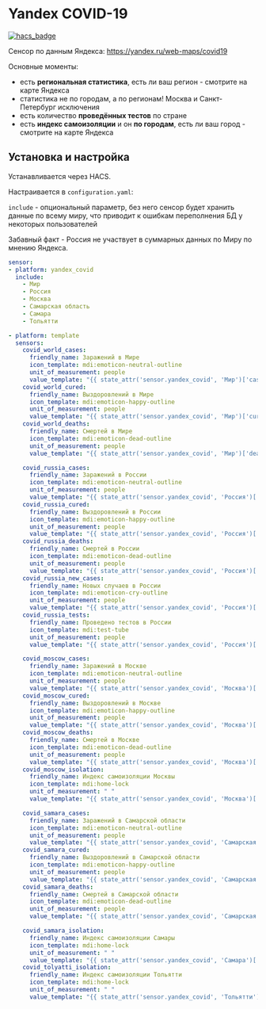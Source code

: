 # Yandex COVID-19

[![hacs_badge](https://img.shields.io/badge/HACS-Custom-orange.svg)](https://github.com/custom-components/hacs)

Сенсор по данным Яндекса: https://yandex.ru/web-maps/covid19

Основные моменты:
- есть **региональная статистика**, есть ли ваш регион - смотрите на карте Яндекса
- статистика не по городам, а по регионам! Москва и Санкт-Петербург исключения
- есть количество **проведённых тестов** по стране
- есть **индекс самоизоляции** и он **по городам**, есть ли ваш город - смотрите на карте Яндекса

## Установка и настройка

Устанавливается через HACS.

Настраивается в `configuration.yaml`:

`include` - опциональный параметр, без него сенсор будет хранить данные по всему миру, что приводит к ошибкам переполнения БД у некоторых пользователей

Забавный факт - Россия не участвует в суммарных данных по Миру по мнению Яндекса.

```yaml
sensor:
- platform: yandex_covid
  include:
    - Мир
    - Россия
    - Москва
    - Самарская область
    - Самара
    - Тольятти

- platform: template
  sensors:
    covid_world_cases:
      friendly_name: Заражений в Мире
      icon_template: mdi:emoticon-neutral-outline
      unit_of_measurement: people
      value_template: "{{ state_attr('sensor.yandex_covid', 'Мир')['cases'] }}"
    covid_world_cured:
      friendly_name: Выздоровлений в Мире
      icon_template: mdi:emoticon-happy-outline
      unit_of_measurement: people
      value_template: "{{ state_attr('sensor.yandex_covid', 'Мир')['cured'] }}"
    covid_world_deaths:
      friendly_name: Смертей в Мире
      icon_template: mdi:emoticon-dead-outline
      unit_of_measurement: people
      value_template: "{{ state_attr('sensor.yandex_covid', 'Мир')['deaths'] }}"

    covid_russia_cases:
      friendly_name: Заражений в России
      icon_template: mdi:emoticon-neutral-outline
      unit_of_measurement: people
      value_template: "{{ state_attr('sensor.yandex_covid', 'Россия')['cases'] }}"
    covid_russia_cured:
      friendly_name: Выздоровлений в России
      icon_template: mdi:emoticon-happy-outline
      unit_of_measurement: people
      value_template: "{{ state_attr('sensor.yandex_covid', 'Россия')['cured'] }}"
    covid_russia_deaths:
      friendly_name: Смертей в России
      icon_template: mdi:emoticon-dead-outline
      unit_of_measurement: people
      value_template: "{{ state_attr('sensor.yandex_covid', 'Россия')['deaths'] }}"
    covid_russia_new_cases:
      friendly_name: Новых случаев в России
      icon_template: mdi:emoticon-cry-outline
      unit_of_measurement: people
      value_template: "{{ state_attr('sensor.yandex_covid', 'Россия')['new_cases'] }}"
    covid_russia_tests:
      friendly_name: Проведено тестов в России
      icon_template: mdi:test-tube
      unit_of_measurement: people
      value_template: "{{ state_attr('sensor.yandex_covid', 'Россия')['tests'] }}"

    covid_moscow_cases:
      friendly_name: Заражений в Москве
      icon_template: mdi:emoticon-neutral-outline
      unit_of_measurement: people
      value_template: "{{ state_attr('sensor.yandex_covid', 'Москва')['cases'] }}"
    covid_moscow_cured:
      friendly_name: Выздоровлений в Москве
      icon_template: mdi:emoticon-happy-outline
      unit_of_measurement: people
      value_template: "{{ state_attr('sensor.yandex_covid', 'Москва')['cured'] }}"
    covid_moscow_deaths:
      friendly_name: Смертей в Москве
      icon_template: mdi:emoticon-dead-outline
      unit_of_measurement: people
      value_template: "{{ state_attr('sensor.yandex_covid', 'Москва')['deaths'] }}"
    covid_moscow_isolation:
      friendly_name: Индекс самоизоляции Москвы
      icon_template: mdi:home-lock
      unit_of_measurement: " "
      value_template: "{{ state_attr('sensor.yandex_covid', 'Москва')['isolation'] }}"

    covid_samara_cases:
      friendly_name: Заражений в Самарской области
      icon_template: mdi:emoticon-neutral-outline
      unit_of_measurement: people
      value_template: "{{ state_attr('sensor.yandex_covid', 'Самарская область')['cases'] }}"
    covid_samara_cured:
      friendly_name: Выздоровлений в Самарской области
      icon_template: mdi:emoticon-happy-outline
      unit_of_measurement: people
      value_template: "{{ state_attr('sensor.yandex_covid', 'Самарская область')['cured'] }}"
    covid_samara_deaths:
      friendly_name: Смертей в Самарской области
      icon_template: mdi:emoticon-dead-outline
      unit_of_measurement: people
      value_template: "{{ state_attr('sensor.yandex_covid', 'Самарская область')['deaths'] }}"

    covid_samara_isolation:
      friendly_name: Индекс самоизоляции Самары
      icon_template: mdi:home-lock
      unit_of_measurement: " "
      value_template: "{{ state_attr('sensor.yandex_covid', 'Самара')['isolation'] }}"
    covid_tolyatti_isolation:
      friendly_name: Индекс самоизоляции Тольятти
      icon_template: mdi:home-lock
      unit_of_measurement: " "
      value_template: "{{ state_attr('sensor.yandex_covid', 'Тольятти')['isolation'] }}"
```